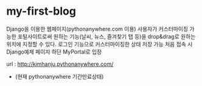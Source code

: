 # my-first-blog
Django을 이용한 웹페이지(pythonanywhere.com 이용)
사용자가 커스터마이징 가능한 포털사이트로써
원하는 기능(날씨, 뉴스, 즐겨찾기 탭 등)을 drop&drag로 원하는 위치에 지정할 수 있다.
로그인 기능으로 커스터마이징한 상태 저장 가능
처음 접속 시 Django예제 페이지 하단 MyPortal로 입장

url : http://kimhanju.pythonanywhere.com/
- (현재 pythonanywhere 기간만료상태)
